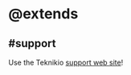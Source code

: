 # @extends

## #support
Use the Teknikio [support web site](https://www.teknikio.com/pages/contact)!
